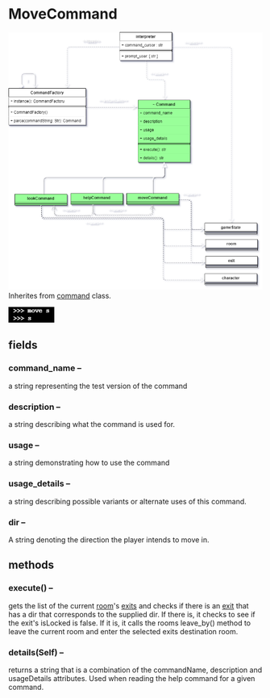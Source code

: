 # MoveCommand
![image](https://github.com/TorroesPrime/RoomOneOhOne/blob/main/gfx/base%20relations-command%20system-commands.drawio.png?raw=true)
Inherites from [command](https://github.com/TorroesPrime/RoomOneOhOne/blob/main/design/CLS_command.md) class.

![image](https://raw.githubusercontent.com/TorroesPrime/RoomOneOhOne/main/gfx/cmd_move.png)

## fields

### command_name –

a string representing the test version of the command

### description –

a string describing what the command is used for.

### usage –

a string demonstrating how to use the command

### usage_details –

a string describing possible variants or alternate uses of
this command.

### dir –

A string denoting the direction the player intends to move
in.

## methods

### execute() –

gets the list of the current [room](https://github.com/TorroesPrime/RoomOneOhOne/blob/main/design/CLS_room.md)'s [exits](https://github.com/TorroesPrime/RoomOneOhOne/blob/main/general_concepts.md#exit) and checks if there is an [exit](https://github.com/TorroesPrime/RoomOneOhOne/blob/main/design/CLS_exit.md) that has a dir that corresponds to the supplied dir. If there is, it checks to see if the exit's isLocked is false. If it is, it calls the rooms leave_by() method to leave the
current room and enter the selected exits destination room.

### details(Self) –

returns a string that is a combination of the commandName, description and usageDetails attributes. Used when reading the help command for a given command.
